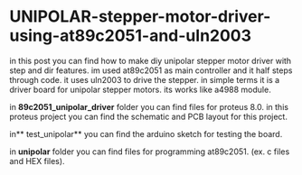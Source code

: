 # UNIPOLAR-stepper-motor-driver-using-at89c2051-and-uln2003
in this post you can find how to make diy unipolar stepper motor driver with step and dir features. im used at89c2051 as main controller and it half steps through code. it uses uln2003 to drive the stepper. in simple terms it is a driver board for unipolar stepper motors. its works like a4988 module.

in **89c2051_unipolar_driver** folder you can find files for proteus 8.0.
in this proteus project you can find the schematic and PCB layout for this project.

in** test_unipolar** you can find the arduino sketch for testing the board.

in **unipolar** folder you can find files for programming at89c2051. (ex. c files and HEX files).

